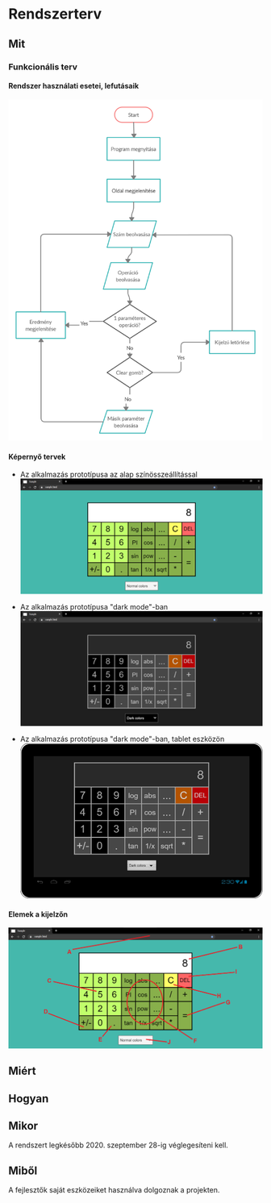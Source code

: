 Rendszerterv
============
Mit
---
### Funkcionális terv
#### Rendszer használati esetei, lefutásaik
![A diagram showing the process of executing the various use cases for the PremiumCalculator program.](./images/use_case_flowchart.png "Use case flowchart for PremiumCalculator")
#### Képernyő tervek
- Az alkalmazás prototípusa az alap színösszeállítással
![A picture of the PremiumCalculator program with the base color settings.](./images/prototype_normal.png "The base layout.")

- Az alkalmazás prototípusa "dark mode"-ban
![A picture of the PremiumCalculator program with the dark color settings.](./images/prototype_dark.png "The dark layout.")

- Az alkalmazás prototípusa "dark mode"-ban, tablet eszközön
![A picture of the PremiumCalculator program with the dark color settings on a tablet device.](./images/prototype_tablet_dark.png "The dark layout on tablet.")
#### Elemek a kijelzőn
![A picture of the PremiumCalculator program, with annotations.](./images/prototype_annotated.png "Elements on the screen.")

Miért
-----

Hogyan
------

Mikor
-----
A rendszert legkésőbb 2020. szeptember 28-ig véglegesíteni kell.

Miből
-----
A fejlesztők saját eszközeiket használva dolgoznak a projekten.
